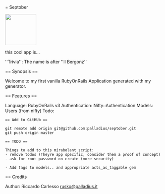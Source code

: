 = Septober

<img src='http://www.palladius.it/palladius.jpg' height='100' />

this cool app is...

''Trivia'': The name is after ''Il Bergonz''

  == Synopsis ==

  Welcome to my first vanilla RubyOnRails Application generated with my generator.

  == Features ==

  Language: RubyOnRails v3
  Authentication: Nifty::Authentication
  Models:
    Users (from nifty)
    Todo:


    == Add to GitHUb ==

    git remote add origin git@github.com:palladius/septober.git
    git push origin master

    == TODO ==

    Things to add to this mirabolant script:
    - remove todos (Theyre app specific, consider them a proof of concept)
    - ask for root password on create (more security)

    - Add tags to models.. and appropriate acts_as_taggable gem


== Credits

 Author: Riccardo Carlesso <rusko@palladius.it>
    
